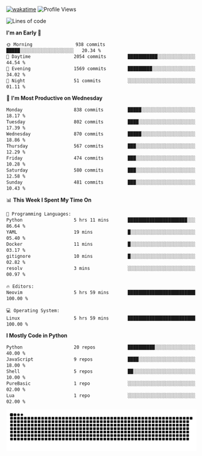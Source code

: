 [![wakatime](https://wakatime.com/badge/user/b920b284-3cde-4cd4-b72e-f7f22d050b16.svg)](https://wakatime.com/@b920b284-3cde-4cd4-b72e-f7f22d050b16)
![Profile Views](http://img.shields.io/badge/Profile%20Views-4586-blue)
<!--START_SECTION:waka-->
![Lines of code](https://img.shields.io/badge/From%20Hello%20World%20I%27ve%20Written-6.4%20million%20lines%20of%20code-blue)

**I'm an Early 🐤** 

```text
🌞 Morning                938 commits         █████░░░░░░░░░░░░░░░░░░░░   20.34 % 
🌆 Daytime                2054 commits        ███████████░░░░░░░░░░░░░░   44.54 % 
🌃 Evening                1569 commits        █████████░░░░░░░░░░░░░░░░   34.02 % 
🌙 Night                  51 commits          ░░░░░░░░░░░░░░░░░░░░░░░░░   01.11 % 
```
📅 **I'm Most Productive on Wednesday** 

```text
Monday                   838 commits         █████░░░░░░░░░░░░░░░░░░░░   18.17 % 
Tuesday                  802 commits         ████░░░░░░░░░░░░░░░░░░░░░   17.39 % 
Wednesday                870 commits         █████░░░░░░░░░░░░░░░░░░░░   18.86 % 
Thursday                 567 commits         ███░░░░░░░░░░░░░░░░░░░░░░   12.29 % 
Friday                   474 commits         ███░░░░░░░░░░░░░░░░░░░░░░   10.28 % 
Saturday                 580 commits         ███░░░░░░░░░░░░░░░░░░░░░░   12.58 % 
Sunday                   481 commits         ███░░░░░░░░░░░░░░░░░░░░░░   10.43 % 
```


📊 **This Week I Spent My Time On** 

```text
💬 Programming Languages: 
Python                   5 hrs 11 mins       ██████████████████████░░░   86.64 % 
YAML                     19 mins             █░░░░░░░░░░░░░░░░░░░░░░░░   05.40 % 
Docker                   11 mins             █░░░░░░░░░░░░░░░░░░░░░░░░   03.17 % 
gitignore                10 mins             █░░░░░░░░░░░░░░░░░░░░░░░░   02.82 % 
resolv                   3 mins              ░░░░░░░░░░░░░░░░░░░░░░░░░   00.97 % 

🔥 Editors: 
Neovim                   5 hrs 59 mins       █████████████████████████   100.00 % 

💻 Operating System: 
Linux                    5 hrs 59 mins       █████████████████████████   100.00 % 
```

**I Mostly Code in Python** 

```text
Python                   20 repos            ██████████░░░░░░░░░░░░░░░   40.00 % 
JavaScript               9 repos             ████░░░░░░░░░░░░░░░░░░░░░   18.00 % 
Shell                    5 repos             ██░░░░░░░░░░░░░░░░░░░░░░░   10.00 % 
PureBasic                1 repo              ░░░░░░░░░░░░░░░░░░░░░░░░░   02.00 % 
Lua                      1 repo              ░░░░░░░░░░░░░░░░░░░░░░░░░   02.00 % 
```




<!--END_SECTION:waka-->
![Snake animation](https://raw.githubusercontent.com/timmypidashev/timmypidashev/main/commits.svg)
